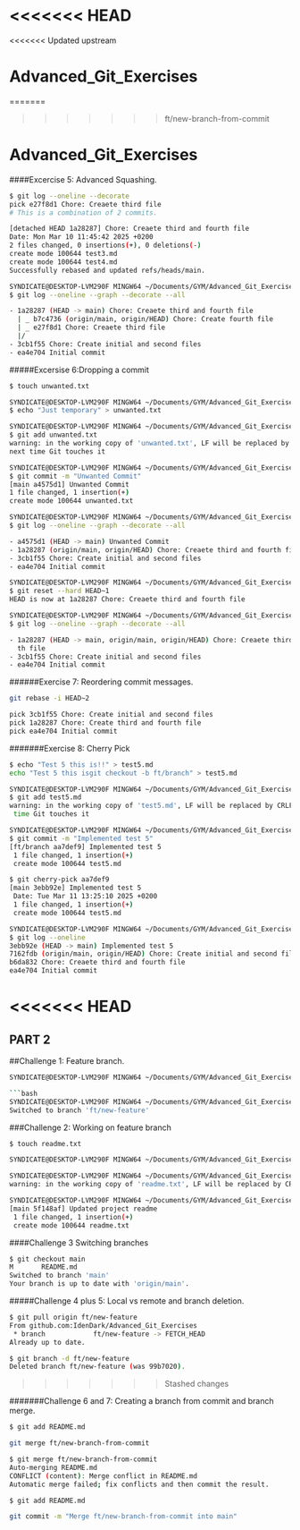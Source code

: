 # <<<<<<< HEAD

<<<<<<< Updated upstream

# Advanced_Git_Exercises

=======

> > > > > > > ft/new-branch-from-commit

# Advanced_Git_Exercises

####Excercise 5: Advanced Squashing.

```bash
$ git log --oneline --decorate
pick e27f8d1 Chore: Creaete third file
# This is a combination of 2 commits.
```

```bash
[detached HEAD 1a28287] Chore: Creaete third and fourth file
Date: Mon Mar 10 11:45:42 2025 +0200
2 files changed, 0 insertions(+), 0 deletions(-)
create mode 100644 test3.md
create mode 100644 test4.md
Successfully rebased and updated refs/heads/main.
```

```bash
SYNDICATE@DESKTOP-LVM290F MINGW64 ~/Documents/GYM/Advanced_Git_Exercises (main)
$ git log --oneline --graph --decorate --all

- 1a28287 (HEAD -> main) Chore: Creaete third and fourth file
  | _ b7c4736 (origin/main, origin/HEAD) Chore: Create fourth file
  | _ e27f8d1 Chore: Creaete third file
  |/
- 3cb1f55 Chore: Create initial and second files
- ea4e704 Initial commit
```

#####Excersise 6:Dropping a commit

```bash
$ touch unwanted.txt

SYNDICATE@DESKTOP-LVM290F MINGW64 ~/Documents/GYM/Advanced_Git_Exercises (main)
$ echo "Just temporary" > unwanted.txt
```

```bash
SYNDICATE@DESKTOP-LVM290F MINGW64 ~/Documents/GYM/Advanced_Git_Exercises (main)
$ git add unwanted.txt
warning: in the working copy of 'unwanted.txt', LF will be replaced by CRLF the
next time Git touches it
```

```bash
SYNDICATE@DESKTOP-LVM290F MINGW64 ~/Documents/GYM/Advanced_Git_Exercises (main)
$ git commit -m "Unwanted Commit"
[main a4575d1] Unwanted Commit
1 file changed, 1 insertion(+)
create mode 100644 unwanted.txt
```

```bash
SYNDICATE@DESKTOP-LVM290F MINGW64 ~/Documents/GYM/Advanced_Git_Exercises (main)
$ git log --oneline --graph --decorate --all

- a4575d1 (HEAD -> main) Unwanted Commit
- 1a28287 (origin/main, origin/HEAD) Chore: Creaete third and fourth file
- 3cb1f55 Chore: Create initial and second files
- ea4e704 Initial commit
```

```bash
SYNDICATE@DESKTOP-LVM290F MINGW64 ~/Documents/GYM/Advanced_Git_Exercises (main)
$ git reset --hard HEAD~1
HEAD is now at 1a28287 Chore: Creaete third and fourth file
```

```bash
SYNDICATE@DESKTOP-LVM290F MINGW64 ~/Documents/GYM/Advanced_Git_Exercises (main)
$ git log --oneline --graph --decorate --all

- 1a28287 (HEAD -> main, origin/main, origin/HEAD) Chore: Creaete third and four
  th file
- 3cb1f55 Chore: Create initial and second files
- ea4e704 Initial commit
```

######Exercise 7: Reordering commit messages.

```bash
git rebase -i HEAD~2

pick 3cb1f55 Chore: Create initial and second files
pick 1a28287 Chore: Create third and fourth file
pick ea4e704 Initial commit
```

#######Exercise 8: Cherry Pick

```bash
$ echo "Test 5 this is!!" > test5.md
echo "Test 5 this isgit checkout -b ft/branch" > test5.md
```

```bash
SYNDICATE@DESKTOP-LVM290F MINGW64 ~/Documents/GYM/Advanced_Git_Exercises (ft/branch)
$ git add test5.md
warning: in the working copy of 'test5.md', LF will be replaced by CRLF the next
 time Git touches it
```

```bash
SYNDICATE@DESKTOP-LVM290F MINGW64 ~/Documents/GYM/Advanced_Git_Exercises (ft/branch)
$ git commit -m "Implemented test 5"
[ft/branch aa7def9] Implemented test 5
 1 file changed, 1 insertion(+)
 create mode 100644 test5.md
```

```bash
$ git cherry-pick aa7def9
[main 3ebb92e] Implemented test 5
 Date: Tue Mar 11 13:25:10 2025 +0200
 1 file changed, 1 insertion(+)
 create mode 100644 test5.md
```

```bash
SYNDICATE@DESKTOP-LVM290F MINGW64 ~/Documents/GYM/Advanced_Git_Exercises (main)
$ git log --oneline
3ebb92e (HEAD -> main) Implemented test 5
7162fdb (origin/main, origin/HEAD) Chore: Create initial and second files
b6da832 Chore: Creaete third and fourth file
ea4e704 Initial commit
```

# <<<<<<< HEAD

## PART 2

##Challenge 1: Feature branch.

````bash
SYNDICATE@DESKTOP-LVM290F MINGW64 ~/Documents/GYM/Advanced_Git_Exercises (main)$ git branch ft/new-feature                                                   ```

```bash
SYNDICATE@DESKTOP-LVM290F MINGW64 ~/Documents/GYM/Advanced_Git_Exercises (main)$ git checkout ft/new-feature
Switched to branch 'ft/new-feature'
````

###Challenge 2: Working on feature branch

```bash
$ touch readme.txt

SYNDICATE@DESKTOP-LVM290F MINGW64 ~/Documents/GYM/Advanced_Git_Exercises (main)$ echo "This is the project readme file" > readme.txt
```

```bash
SYNDICATE@DESKTOP-LVM290F MINGW64 ~/Documents/GYM/Advanced_Git_Exercises (main)$ git add readme.txt
warning: in the working copy of 'readme.txt', LF will be replaced by CRLF the next time Git touches it
```

```bash
SYNDICATE@DESKTOP-LVM290F MINGW64 ~/Documents/GYM/Advanced_Git_Exercises (main)$ git commit -m "Updated project readme"
[main 5f148af] Updated project readme
 1 file changed, 1 insertion(+)
 create mode 100644 readme.txt
```

####Challenge 3 Switching branches

```bash
$ git checkout main
M       README.md
Switched to branch 'main'
Your branch is up to date with 'origin/main'.
```

#####Challenge 4 plus 5: Local vs remote and branch deletion.

```bash
$ git pull origin ft/new-feature
From github.com:IdenDark/Advanced_Git_Exercises
 * branch            ft/new-feature -> FETCH_HEAD
Already up to date.
```

```bash
$ git branch -d ft/new-feature
Deleted branch ft/new-feature (was 99b7020).
```

> > > > > > > Stashed changes

#######Challenge 6 and 7: Creating a branch from commit and branch merge.

```bash
$ git add README.md
```

```bash
git merge ft/new-branch-from-commit
```

```bash
$ git merge ft/new-branch-from-commit
Auto-merging README.md
CONFLICT (content): Merge conflict in README.md
Automatic merge failed; fix conflicts and then commit the result.
```

```bash
$ git add README.md
```

```bash
git commit -m "Merge ft/new-branch-from-commit into main"
```

